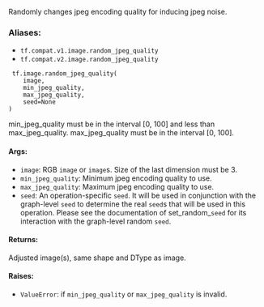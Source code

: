 
Randomly changes jpeg encoding quality for inducing jpeg noise.
### Aliases:
- `tf.compat.v1.image.random_jpeg_quality`
- `tf.compat.v2.image.random_jpeg_quality`

```
 tf.image.random_jpeg_quality(
    image,
    min_jpeg_quality,
    max_jpeg_quality,
    seed=None
)
```

min_jpeg_quality must be in the interval [0, 100] and less than max_jpeg_quality. max_jpeg_quality must be in the interval [0, 100].
#### Args:
- `image`: RGB `image` or `image`s. Size of the last dimension must be 3.
- `min_jpeg_quality`: Minimum jpeg encoding quality to use.
- `max_jpeg_quality`: Maximum jpeg encoding quality to use.
- `seed`: An operation-specific `seed`. It will be used in conjunction with the graph-level `seed` to determine the real `seed`s that will be used in this operation. Please see the documentation of set_random_`seed` for its interaction with the graph-level random `seed`.
#### Returns:

Adjusted image(s), same shape and DType as image.
#### Raises:
- `ValueError`: if `min_jpeg_quality` or `max_jpeg_quality` is invalid.
